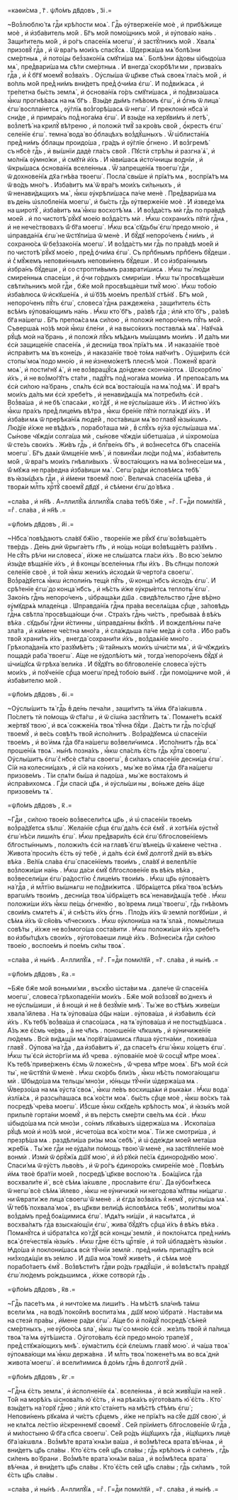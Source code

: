 =каѳи́сма , г҃ . ѱл҃о́мъ дв҃довъ , з҃і .=

~Воз̾люблю́ тѧ гдⷭ҇и крѣ́пости моѧ̀ . Гдⷭ҇ь ᲂу҆тверже́нїе моѐ , и҆ прибѣ́жище моѐ , и҆ и҆зба́витель мо́й . Бг҃ъ мо́й помо́щникъ мо́й , и҆ ᲂу҆пова́ю на́нь . Защи́титель мо́й , и҆ ро́гъ спасе́нїѧ моегѡ̀ , и҆ застꙋ́пникъ мо́й . Хвалѧ̀ призовꙋ̀ гдⷭ҇а , и҆ ѿ вра́гъ мои́хъ спасꙋ́сѧ . Ѡ҆держа́ша мѧ̀ болѣ́зни сме́ртныѧ , и҆ пото́цы без̾зако́нїѧ смꙋти́ша мѧ̀ . Болѣ́зни а҆́довы ѡ҆быдо́ша мѧ̀ , пред̾вари́ша мѧ сѣ́ти сме́ртныѧ . И҆ внегда̀ скорбѣ́ти ми , призва́хъ гдⷭ҇а , и҆ к̾ бг҃ꙋ моемꙋ̀ воз̾ва́хъ . Оу҆слы́ша ѿ цр҃кве ст҃ы́ѧ своеѧ̀ гла́съ мо́й , и҆ во́пль мо́й пред̾ ни́мъ вни́детъ пред̾ ѻ҆чи́ма є҆гѡ̀ . И҆ под̾ви́жасѧ , и҆ тре́петна бы́сть землѧ̀ , и҆ ѻ҆снова́нїѧ го́ръ смꙋти́шасѧ , и҆ под̾виза́шасѧ ꙗ҆́кѡ прогнѣ́васѧ на нѧ̀ бг҃ъ . Взы́де ды́мъ гнѣ́вомъ є҆гѡ̀ , и҆ ѻ҆́гнь ѿ лица̀ є҆гѡ̀ воспла́нетсѧ , ᲂу҆́глїѧ воз̾горѣ́шасѧ ѿ негѡ̀ . И҆ преклонѝ нб҃са̀ и҆ сни́де , и҆ примра́къ под̾ нога́ма є҆гѡ̀ . И҆ взы́де на херꙋви́мъ и҆ летѣ̀ , воз̾летѣ̀ на крилꙋ̀ вѣ́треню , и҆ положѝ тмꙋ̀ за кро́въ сво́й , ѻ҆́крестъ є҆гѡ̀ селе́нїе є҆гѡ̀ . темна̀ вода̀ во ѻ҆́блацѣхъ воз̾дꙋ́шныхъ . Ѿ ѡ҆блиста́нїѧ пред̾ ни́мъ ѻ҆́блацы проидо́ша , гра́дъ и҆ ᲂу҆́глїе ѻ҆́гнено . И҆ воз̾гремѣ̀ съ нб҃сѐ гдⷭ҇ь , и҆ вы́шнїи дадѐ гла́съ сво́й . Пꙋстѝ стрѣ́лы и҆ разгна̀ ѧ҆̀ , и҆ мо́лнїѧ ᲂу҆мно́жи , и҆ смꙋтѝ и҆́хъ . И҆ ꙗ҆ви́шасѧ и҆сто́чницы водні́и , и҆ ѿкры́шасѧ ѻ҆снова́нїѧ вселе́нныѧ . Ѿ запреще́нїѧ твоегѡ̀ гдⷭ҇и , ѿ дохнове́нїѧ дх҃а гнѣ́ва твоегѡ̀ . Посла̀ свы́ше и҆ прїѧ́тъ мѧ , воспрїѧ́тъ мѧ ѿ во́дъ мно́гъ . И҆зба́витъ мѧ̀ ѿ вра́гъ мои́хъ си́льныхъ , и҆ ѿ ненави́дѧщихъ мѧ̀ , ꙗ҆́кѡ ᲂу҆крѣпи́шасѧ па́че менѐ . Пред̾вари́ша мѧ въ де́нь ѡ҆ѕлобле́нїѧ моегѡ̀ , и҆ бы́сть гдⷭ҇ь ᲂу҆тверже́нїе моѐ . И҆ и҆зведе́ мѧ на широтꙋ̀ , и҆зба́витъ мѧ̀ ꙗ҆́кѡ восхотѣ́ мѧ . И҆ воз̾да́стъ мѝ гдⷭ҇ь по пра́вдѣ мое́й . и҆ по чистотѣ̀ рꙋ́кꙋ мое́ю воз̾да́стъ мѝ . Ꙗ҆́кѡ сохрани́хъ пꙋтѝ гдⷭ҇нѧ , и҆ не нече́ствовахъ ѿ́ бг҃а моегѡ̀ . Ꙗ҆́кѡ всѧ̀ сꙋдьбы̀ є҆гѡ̀ предо мно́ю , и҆ ѡ҆правда́нїѧ є҆гѡ̀ не ѿстꙋпи́ша ѿ менѐ . И҆ бꙋ́дꙋ непоро́ченъ с̾ ни́мъ , и҆ сохраню́сѧ ѿ без̾зако́нїѧ моегѡ̀ . И҆ воз̾да́стъ ми гдⷭ҇ь по пра́вдѣ мое́й и҆ по чистотѣ̀ рꙋ́кꙋ мое́ю , пред̾ ѻ҆чи́ма є҆гѡ̀ . Съ прпⷣбнымъ прпⷣбенъ бꙋ́деши . и҆ с̾ мꙋ́жемъ непови́ннымъ непови́ненъ бꙋ́деши . И҆ со и҆збра́ннымъ и҆збра́нъ бꙋ́деши , и҆ со стропти́вымъ разврати́шисѧ . Ꙗ҆́кѡ ты̀ лю́ди смире́нныѧ спасе́ши , и҆ ѻ҆́чи го́рдыхъ смири́ши . Ꙗ҆́кѡ ты̀ просвѣща́еши свѣти́льникъ мо́й гдⷭ҇и , бж҃е мо́й просвѣща́еши тмꙋ̀ мою̀ . Ꙗ҆́кѡ тобо́ю и҆зба́влюсѧ ѿ и҆скꙋше́нїѧ , и҆ ѡ҆́ бз҃ѣ мое́мъ прелѣ́зꙋ стѣ́нꙋ . Бг҃ъ мо́й , непоро́ченъ пꙋ́ть є҆гѡ̀ , словеса̀ гдⷭ҇нѧ раждеже́на , защи́титель є҆́сть всѣ́мъ ᲂу҆пова́ющимъ на́нь . Ꙗ҆́кѡ кто̀ бг҃ъ , ра́звѣ гдⷭ҇а ; и҆лѝ кто̀ бг҃ъ , ра́звѣ бг҃а на́шегѡ . Бг҃ъ препоѧ́са мѧ си́лою , и҆ положѝ непоро́ченъ пꙋ́ть мо́й . Съверша́ѧ но́зѣ моѝ ꙗ҆́кѡ є҆ле́ни , и҆ на высо́кихъ поставлѧ́ѧ мѧ̀ . Наꙋча́ѧ рꙋ́цѣ моѝ на́ брань , и҆ положѝ лꙋ́къ мѣ́дѧнъ мы́шцамъ мои́мъ . И҆ да́лъ ми є҆сѝ защище́нїе спасе́нїѧ , и҆ десни́ца твоѧ̀ прїѧ́тъ мѧ . И҆ наказа́нїе твоѐ и҆спра́витъ мѧ̀ въ коне́цъ , и҆ наказа́нїе твоѐ то́мѧ наꙋчи́тъ . Оу҆ши́рилъ є҆сѝ стопы̀ моѧ̀ подо мно́ю , и҆ не и҆знемо́жетѣ плеснѣ̀ моѝ . Поженꙋ̀ врагѝ моѧ̀ , и҆ пости́гнꙋ ѧ҆̀ , и҆ не воз̾вращꙋ́сѧ до́ндеже сконча́ютсѧ . Ѡ҆скорблю̀ и҆́хъ , и҆ не воз̾мо́гꙋтъ ста́ти , падꙋ́тъ под̾ нога́ма мои́ма . И҆ препоѧ́салъ мѧ є҆сѝ си́лою на́ брань , спѧ́лъ є҆сѝ всѧ̀ воста́ющїѧ на мѧ̀ под̾ мѧ̀ . И҆ вра́гъ мои́хъ да́лъ ми є҆сѝ хребе́тъ , и҆ ненави́дѧщїѧ мѧ̀ потреби́лъ є҆сѝ . Воз̾ва́ша , и҆ не бѣ̀ спаса́ѧи , ко́ гдⷭ҇ꙋ , и҆ не ᲂу҆слы́шаше и҆́хъ . И҆ и҆стню̀ и҆́хъ ꙗ҆́кѡ пра́хъ пред̾ лице́мъ вѣ́тра , ꙗ҆́кѡ бре́нїе пꙋтѝ погла́ждꙋ и҆́хъ . И҆ и҆зба́ви мѧ ѿ прерѣка́нїѧ люде́й , поста́виши мѧ̀ во главꙋ̀ ꙗ҆зы́кѡмъ . Лю́дїе и҆́хже не вѣ́дѣхъ , порабо́таша мѝ , в̾ слꙋ́хъ ᲂу҆́ха ᲂу҆слы́шаша мѧ̀ . Сы́нове чꙋжді́и солга́ша мѝ , сы́нове чꙋжді́и ѡ҆бетша́ша , и҆ ѡ҆хромо́ша ѿ сте́зь свои́хъ . Жи́въ гдⷭ҇ь , и҆ блгⷭ҇ве́нъ бг҃ъ , и҆ воз̾несе́тсѧ бг҃ъ спасе́нїѧ моегѡ̀ . Бг҃ъ даѧ́и ѿмще́нїе мнѣ̀ , и҆ повинꙋ́ѧи лю́ди под̾ мѧ̀ , и҆зба́витель мо́й , ѿ вра́гъ мои́хъ гнѣвли́выхъ . Ѿ воста́ющихъ на мѧ̀ воз̾несе́ши мѧ , ѿ́ мꙋжа не пра́ведна и҆зба́виши мѧ̀ . Сегѡ̀ ра́ди и҆сповѣ́мсѧ тебѣ̀ въ ꙗ҆зы́цѣхъ гдⷭ҇и , и҆ и҆́мени твоемꙋ̀ пою̀ . Велича́ѧ спасе́нїѧ цр҃е́ва , и҆ творѧ́и млⷭ҇ть хрⷭ҇тꙋ̀ своемꙋ̀ дв҃дꙋ , и҆ сѣ́мени є҆гѡ̀ до́ вѣка .

=сла́ва , и҆ нн҃ѣ . А҆=ллилꙋ́їѧ а҆ллилꙋ́їѧ сла́ва тебѣ̀ бж҃е , =гⷤ . Г=дⷭ҇и поми́лꙋй , =гⷤ . сла́ва , и҆ нн҃ѣ .=

=ѱл҃о́мъ дв҃довъ , и҃і .=

~Нб҃са̀ повѣ́даютъ сла́вꙋ бж҃їю , творе́нїе же рꙋ́кꙋ є҆гѡ̀ воз̾вѣща́етъ тве́рдь . Де́нь днѝ ѿрыга́етъ гл҃ъ , и҆ но́щь но́щи воз̾вѣща́етъ ра́зꙋмъ . Не сꙋ́ть рѣ́чи ни словеса̀ , и҆́хже не слы́шатсѧ гла́си и҆́хъ . Во всю̀ зе́млю и҆зы́де вѣща́нїе и҆́хъ , и҆ в̾ концы̀ вселе́нныѧ гл҃ы и҆́хъ . Въ сл҃нцы положѝ селе́нїе своѐ , и҆ то́й ꙗ҆́кѡ жени́хъ и҆сходѧ́и ѿ черто́га своегѡ̀ . Воз̾ра́дꙋетсѧ ꙗ҆́кѡ и҆споли́нъ тещѝ пꙋ́ть , ѿ конца̀ нб҃съ и҆схо́дъ є҆гѡ̀ . И҆ срѣ́тенїе є҆гѡ̀ до конца̀ нб҃съ , и҆ нѣ́сть и҆́же ᲂу҆кры́етсѧ теплоты̀ є҆гѡ̀ . Зако́нъ гдⷭ҇нь непоро́ченъ , ѡ҆браща́ѧи дш҃а . свидѣ́тельство гдⷭ҇не вѣ́рно ᲂу҆мꙋдрѧ́ѧ младе́нца . Ѡ҆правда́нїѧ гдⷭ҇нѧ пра́ва веселѧ́щаѧ срⷣце , за́повѣдь гдⷭ҇нѧ свѣтла̀ просвѣща́ющи ѻ҆́чи . Стра́хъ гдⷭ҇нь чи́стъ , пребыва́ѧ в̾ вѣ́къ вѣ́ка . сꙋдьбы̀ гдⷭ҇ни и҆́стинны , ѡ҆правда́нны в̾кꙋ́пѣ . И҆ вожделѣ́нны па́че зла́та , и҆ ка́мене че́стна мно́га , и҆ сла́ждьша па́че ме́да и҆ со́та . И҆́бо ра́бъ тво́й храни́тъ и҆́хъ , внегда̀ сохрани́ти и҆́хъ , воз̾даѧ́нїе мно́го . Грѣхопа́данїѧ кто̀ разꙋмѣ́етъ ; ѿ та́йныхъ мои́хъ ѡ҆чи́сти мѧ̀ , и҆ ѿ чꙋжди́хъ пощадѝ раба̀ твоегѡ̀ . А҆́ще не ᲂу҆долѣ́ютъ мѝ , тогда̀ непоро́ченъ бꙋ́дꙋ и҆ ѡ҆чи́щꙋсѧ ѿ грѣха̀ вели́ка . И҆ бꙋ́дꙋтъ во бл҃говоле́нїе словеса̀ ᲂу҆́стъ мои́хъ , и҆ поꙋче́нїе срⷣца моегѡ̀ пред̾ тобо́ю вы́нꙋ . гдⷭ҇и помо́щниче мо́й , и҆ и҆зба́вителю мо́й .

=ѱл҃о́мъ дв҃довъ , ѳ҃і .=

~Оу҆слы́шитъ тѧ̀ гдⷭ҇ь в̾ де́нь печа́ли , защи́титъ тѧ̀ и҆́мѧ бг҃а і҆а́кѡвлѧ . По́слетъ тѝ по́мощь ѿ ст҃а́гѡ , и҆ ѿ сїѡ́на застꙋ́питъ тѧ̀ . Помѧне́тъ всѧ́кꙋ же́ртвꙋ твою̀ , и҆ всѧ̀ сожже́нїѧ твоѧ̀ тꙋ́чна бꙋ́ди . Да́стъ ти гдⷭ҇ь по́ срⷣцꙋ твоемꙋ̀ , и҆ ве́сь совѣ́тъ тво́й и҆спо́лнитъ . Воз̾ра́дꙋемсѧ ѡ҆ спасе́нїи твое́мъ , и҆ во́ и҆мѧ гдⷭ҇а бг҃а на́шегѡ воз̾вели́чимсѧ . И҆спо́лнитъ гдⷭ҇ь всѧ̀ проше́нїѧ твоѧ̀ . ны́нѣ позна́хъ , ꙗ҆́кѡ спа́слъ є҆́сть гдⷭ҇ь хрⷭ҇та̀ своегѡ̀ . Оу҆слы́шитъ є҆гѡ̀ с̾ нб҃сѐ ст҃а́гѡ своегѡ̀ , в̾ си́лахъ спасе́нїе десни́ца є҆гѡ̀ . Сїѝ на колесни́цахъ , и҆ сїѝ на ко́нихъ , мы́ же во́ и҆мѧ гдⷭ҇а бг҃а на́шегѡ призове́мъ . Ті́и спѧ́ти бы́ша и҆ падо́ша , мы́ же воста́хомъ и҆ и҆спра́вихомсѧ . Гдⷭ҇и спасѝ цр҃ѧ , и҆ ᲂу҆слы́ши ны , во́ньже де́нь а҆́ще призове́мъ тѧ̀ .

=ѱл҃о́мъ дв҃довъ , к҃ .=

~Гдⷭ҇и , си́лою твое́ю воз̾весели́тсѧ цр҃ь , и҆ ѡ҆ спасе́нїи твое́мъ воз̾ра́дꙋетсѧ ѕѣлѡ̀ . Жела́нїе срⷣца є҆гѡ̀ да́лъ є҆сѝ є҆мꙋ̀ . и҆ хотѣ́нїѧ ᲂу҆стнꙋ̀ є҆гѡ̀ нѣ́си лиши́лъ є҆гѡ̀ . Ꙗ҆́кѡ пред̾вари́лъ є҆сѝ є҆гѡ̀ бл҃гослове́нїемъ бл҃госты́ннымъ , положи́лъ є҆сѝ на главѣ̀ є҆гѡ̀ вѣне́цъ ѿ ка́мене че́стна . Живота̀ проси́лъ є҆́сть ᲂу҆ тебѐ , и҆ да́лъ є҆сѝ є҆мꙋ̀ долготꙋ̀ дні́й въ вѣ́къ вѣ́ка . Ве́лїѧ сла́ва є҆гѡ̀ спасе́нїемъ твои́мъ , сла́вꙋ и҆ велелѣ́пїе воз̾ложи́ши на́нь . Ꙗ҆́кѡ да́си є҆мꙋ̀ бл҃гослове́нїе въ вѣ́къ вѣ́ка , воз̾весели́ши є҆гѡ̀ ра́достїю с̾ лице́мъ твои́мъ . Ꙗ҆́кѡ цр҃ь ᲂу҆пова́етъ на́ гдⷭ҇а , и҆ млⷭ҇тїю вы́шнѧгѡ не под̾ви́житсѧ . Ѡ҆брѧ́щетсѧ рꙋка̀ твоѧ̀ всѣ́мъ врагѡ́мъ твои́мъ , десни́ца твоѧ̀ ѡ҆брѧ́щетъ всѧ̀ ненави́дѧщїѧ тебѐ . Ꙗ҆́кѡ положи́ши и҆́хъ ꙗ҆́кѡ пе́щь ѻ҆́гненꙋю , во́ времѧ лица̀ твоегѡ̀ , гдⷭ҇ь гнѣ́вомъ свои́мъ смѧте́тъ ѧ҆̀ , и҆ снѣ́сть и҆́хъ ѻ҆́гнь . Пло́дъ и҆́хъ ѿ землѝ погꙋби́ши , и҆ сѣ́мѧ и҆́хъ ѿ сн҃о́въ чл҃ческихъ . Ꙗ҆́кѡ ᲂу҆клони́ша на тѧ̀ ѕла́ѧ , помы́слиша совѣ́ты , и҆́хже не воз̾мого́ша соста́вити . Ꙗ҆́кѡ положи́ши и҆́хъ хребе́тъ во и҆збы́тцѣхъ свои́хъ , ᲂу҆гото́ваеши лицѐ и҆́хъ . Воз̾неси́сѧ гдⷭ҇и си́лою твое́ю , воспое́мъ и҆ пое́мъ си́лы твоѧ̀ .

=сла́ва , и҆ ны́нѣ . А҆=ллилꙋ́їѧ , =гⷤ . Г=дⷭ҇и поми́лꙋй , =г҃ . сла́ва , и҆ ны́нѣ .=

=ѱл҃о́мъ дв҃довъ , к҃а .=

~Бж҃е бж҃е мо́й воньми́ ми , въскꙋ́ю ѡ҆ста́ви мѧ . дале́че ѿ спасе́нїѧ моегѡ̀ , словеса̀ грѣхопаде́нїи мои́хъ . Бж҃е мо́й воз̾зовꙋ̀ во́ днехъ и҆ не ᲂу҆слы́шиши , и҆ в̾ нощѝ и҆ не в̾ безꙋ́мїе мнѣ̀ . Ты́ же во ст҃ѣ́мъ живе́ши хвала̀ і҆и҃лева . На тѧ̀ ᲂу҆пова́ша ѻ҆ц҃ы на́ши . ᲂу҆пова́ша , и҆ и҆зба́вилъ є҆сѝ и҆́хъ . Къ тебѣ̀ воз̾ва́ша и҆ спасо́шасѧ , на тѧ̀ ᲂу҆пова́ша и҆ не постыдѣ́шасѧ . А҆́зъ же є҆́смь че́рвь , а҆ не чл҃къ . поноше́нїе чл҃кѡмъ , и҆ ᲂу҆ничиже́нїе лю́демъ . Всѝ ви́дѧщїи мѧ̀ порꙋга́шамисѧ гл҃аша ᲂу҆стна́ми , покива́ша главꙋ̀ . Оу҆пова̀ на́ гдⷭ҇а , да и҆зба́витъ и҆̀ , да спасе́тъ є҆гѡ̀ ꙗ҆́кѡ хо́щетъ є҆гѡ̀ . Ꙗ҆́кѡ ты̀ є҆сѝ и҆сто́ргїи мѧ и҆́з̾ чрева . ᲂу҆пова́нїе моѐ ѿ сосцꙋ̀ мт҃ре моеѧ̀ . Къ тебѣ̀ приве́рженъ є҆́смь ѿ ложе́снъ , ѿ́ чрева мт҃ре моеѧ̀ . Бг҃ъ мо́й є҆сѝ ты̀ , не ѿстꙋпѝ ѿ менѐ . Ꙗ҆́кѡ ско́рбь бли́зъ , ꙗ҆́кѡ нѣ́сть помога́ющагѡ мѝ . Ѡ҆быдо́ша мѧ тельцы̀ мно́зи , ю҆́ньцы тꙋ́чнїи ѡ҆держа́ша мѧ . Ѿверзо́ша на мѧ̀ ᲂу҆ста̀ своѧ̀ , ꙗ҆́кѡ ле́въ восхища́ѧи и҆ рыка́ѧи . Ꙗ҆́кѡ вода̀ и҆злїѧ́сѧ , и҆ разсы́пашасѧ всѧ̀ ко́сти моѧ̀ . бы́сть срⷣце моѐ , ꙗ҆́кѡ во́скъ та́ѧ посредѣ̀ чре́ва моегѡ̀ . И҆́з̾сше ꙗ҆́кѡ скꙋде́ль крѣ́пость моѧ̀ , и҆ ꙗ҆зы́къ мо́й прильпѐ горта́ни моемꙋ̀ , и҆ въ пе́рсть сме́рти све́лъ мѧ є҆сѝ . Ꙗ҆́кѡ ѡ҆быдо́ша мѧ псѝ мно́зи , со́нмъ лꙋка́выхъ ѡ҆держа́ша мѧ . И҆скопа́ша рꙋ́цѣ моѝ и҆ но́зѣ моѝ , и҆счето́ша всѧ̀ ко́сти моѧ̀ . Ті́и же смотри́ша , и҆ презрѣ́ша мѧ . раздѣли́ша ри́зы моѧ̀ себѣ̀ , и҆ ѡ҆ ѻ҆де́жди мое́й мета́ша жре́бїѧ . Ты́ же гдⷭ҇и не ᲂу҆да́ли по́мощь твою̀ ѿ менѐ , на застꙋпле́нїе моѐ вонмѝ . И҆змѝ ѿ ѻ҆рꙋ́жїѧ дш҃ꙋ мою̀ , и҆ и҆з̾ рꙋкѝ пе́сїѧ є҆диноро́днꙋю мою̀ . Спаси́ мѧ ѿ ᲂу҆́стъ льво́въ , и҆ ѿ ро́гъ є҆диноро́жь смире́нїе моѐ . Повѣ́мъ и҆́мѧ твоѐ бра́тїи мое́й , посредѣ̀ цр҃кве воспою́ тѧ . Боѧ́щїисѧ гдⷭ҇а восхвали́те и҆̀ , всѐ сѣ́мѧ і҆а́кѡвле , просла́вите є҆гѡ̀ . Да ᲂу҆бои́т̾жесѧ ѿ негѡ̀ всѐ сѣ́мѧ і҆и҃лево , ꙗ҆́кѡ не ᲂу҆ничижѝ ни негодова̀ мл҃твы ни́щагѡ . ни ѿврати́ же лица̀ своегѡ̀ ѿ менѐ . и҆ є҆гда̀ воз̾ва́хъ к̾ немꙋ̀ , ᲂу҆слы́ша мѧ̀ . Ѿ тебѣ̀ похвала̀ моѧ̀ , въ цр҃кви вели́цѣ и҆сповѣ́мсѧ тебѣ̀ , моли́твы моѧ̀ воз̾да́мъ пред̾ боѧ́щимисѧ є҆гѡ̀ . Ꙗ҆дѧ́тъ ни́щїи , и҆ насы́тѧтсѧ , и҆ восхва́лѧтъ гдⷭ҇а взыска́ющїи є҆гѡ̀ , жива̀ бꙋ́дꙋтъ срⷣца̀ и҆́хъ в̾ вѣ́къ вѣ́ка . Помѧнꙋ́тсѧ и҆ ѡ҆братѧ́тсѧ ко́ гдⷭ҇ꙋ всѝ концы̀ землѝ , и҆ покло́нѧтсѧ пред̾ ни́мъ всѧ̀ ѻ҆те́чествїѧ ꙗ҆зы́къ . Ꙗ҆́кѡ гдⷭ҇не є҆́сть црⷭ҇твїе , и҆ то́й ѡ҆блада́етъ ꙗ҆зы́ки . Ꙗ҆до́ша и҆ поклони́шасѧ всѝ тꙋ́чнїи землѝ . пред̾ ни́мъ припадꙋ́тъ всѝ низ̾ходѧ́щїи въ зе́млю . И҆ дш҃а моѧ̀ томꙋ̀ живе́тъ , и҆ сѣ́мѧ моѐ порабо́таетъ є҆мꙋ̀ . Воз̾вѣсти́тъ гдⷭ҇ви ро́дъ грѧдꙋ́щїи , и҆ воз̾вѣстѧ́тъ пра́вдꙋ є҆гѡ̀ лю́демъ ро́ждьшимсѧ , и҆́хже сотворѝ гдⷭ҇ь .

=ѱл҃о́мъ дв҃довъ , к҃в .=

~Гдⷭ҇ь пасе́тъ мѧ , и҆ ничто́же мѧ лиши́тъ . На мѣ́стѣ ѕла́чнѣ та́мѡ всели́ мѧ , на водѣ̀ поко́йнѣ воспита́ мѧ , дш҃ꙋ мою̀ ѡ҆братѝ . Наста́ви мѧ на стезѝ пра́вы , и҆́мене ра́ди є҆гѡ̀ . А҆́ще бо и҆ пойдꙋ̀ посредѣ̀ сѣ́ней сме́ртныхъ , не ᲂу҆бою́сѧ ѕла̀ , ꙗ҆́кѡ ты̀ со мно́ю є҆сѝ . же́злъ тво́й и҆ па́лица твоѧ̀ та́ мѧ ᲂу҆тѣ́шиста . Оу҆гото́валъ є҆сѝ предо мно́ю трапе́зꙋ , пред̾ стꙋжа́ющихъ мнѣ̀ . ᲂу҆ма́стилъ є҆сѝ є҆ле́ѡмъ главꙋ̀ мою̀ . и҆ ча́ша твоѧ̀ ᲂу҆поѧва́ющи мѧ̀ ꙗ҆́кѡ держа́вна . И҆ млⷭ҇ть твоѧ̀ пожене́тъ мѧ во всѧ̀ днѝ живота̀ моегѡ̀ . и҆ всели́тимисѧ в̾ до́мъ гдⷭ҇нь в̾ долготꙋ̀ дні́й .

=ѱл҃о́мъ дв҃довъ , к҃г .=

~Гдⷭ҇нѧ є҆́сть землѧ̀ , и҆ и҆сполне́нїе є҆ѧ̀ . вселе́ннаѧ , и҆ всѝ живꙋ́щїи на не́й . То́й на морѣ́хъ ѡ҆снова́лъ ю҆̀ є҆́сть , и҆ на рѣка́хъ ᲂу҆гото́валъ ю҆̀ є҆́сть . Кто̀ взы́детъ на́ горꙋ гдⷭ҇ню ; и҆лѝ кто̀ ста́нетъ на мѣ́стѣ ст҃ѣ́мъ є҆гѡ̀ ; Непови́ненъ рꙋка́ма и҆ чи́стъ срⷣцемъ , и҆́же не прїѧ́тъ на сꙋ́е дш҃ꙋ свою̀ , и҆ не клѧ́тсѧ ле́стїю и҆́скреннемꙋ своемꙋ̀ . Се́й прїи́метъ бл҃гослове́нїе ѿ́ гдⷭ҇а , и҆ ми́лостыню ѿ́ бг҃а сп҃са своегѡ̀ . Се́й ро́дъ и҆́щꙋщихъ гдⷭ҇а , и҆́щꙋщихъ лицѐ бг҃а і҆а́кѡвлѧ . Воз̾мѣ́те врата̀ кнѧ́зи ва́ша , и҆ воз̾мѣ́тесѧ врата̀ вѣ́чнаѧ , и҆ вни́детъ цр҃ь сла́вы . Кто̀ є҆́сть се́й цр҃ь сла́вы ; гдⷭ҇ь крѣ́покъ и҆ си́ленъ , гдⷭ҇ь си́ленъ во́ брани . Воз̾мѣ́те врата̀ кнѧ́зи ва́ша , и҆ воз̾мѣ́тесѧ врата̀ вѣ́чнаѧ , и҆ вни́детъ цр҃ь сла́вы . Кто̀ є҆́сть се́й цр҃ь сла́вы ; гдⷭ҇ь си́ламъ , то́й є҆́сть цр҃ь сла́вы .

=сла́ва , и҆ ны́нѣ . А҆=ллилꙋ́їѧ , =гⷤ . Г=дⷭ҇и поми́лꙋй , =г҃ . сла́ва , и҆ ны́нѣ .=

